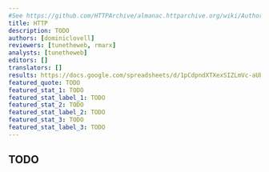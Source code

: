 ```yaml
---
#See https://github.com/HTTPArchive/almanac.httparchive.org/wiki/Authors'-Guide#metadata-to-add-at-the-top-of-your-chapters
title: HTTP
description: TODO
authors: [dominiclovell]
reviewers: [tunetheweb, rmarx]
analysts: [tunetheweb]
editors: []
translators: []
results: https://docs.google.com/spreadsheets/d/1pCdpndXTXexSIZLmVc-aUbp5PcHhZ83hbEEfmDyfD0U/
featured_quote: TODO
featured_stat_1: TODO
featured_stat_label_1: TODO
featured_stat_2: TODO
featured_stat_label_2: TODO
featured_stat_3: TODO
featured_stat_label_3: TODO
---
```


## TODO
